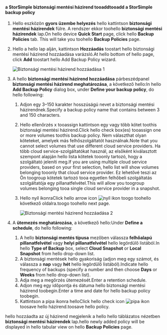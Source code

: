 <!--author=v-sharos last changed: 11/06/15-->

#### <a name="tooadd-a-storsimple-backup-policy"></a><span data-ttu-id="38a22-101">a StorSimple biztonsági mentési házirend tooadd</span><span class="sxs-lookup"><span data-stu-id="38a22-101">tooadd a StorSimple backup policy</span></span>
1. <span data-ttu-id="38a22-102">Hello eszközön **gyors üzembe helyezés** hello kattintson **biztonsági mentési házirendek** fülre. A rendszer ekkor toohello **biztonsági mentési házirendek** lap.</span><span class="sxs-lookup"><span data-stu-id="38a22-102">On hello device **Quick Start** page, click hello **Backup Policies** tab. This will take you toohello **Backup Policies** page.</span></span>
2. <span data-ttu-id="38a22-103">Hello a hello lap alján, kattintson **Hozzáadás** toostart hello biztonsági mentési házirend hozzáadása varázsló.</span><span class="sxs-lookup"><span data-stu-id="38a22-103">At hello bottom of hello page, click **Add** toostart hello Add Backup Policy wizard.</span></span>
   
    ![Biztonsági mentési házirend hozzáadása 1](./media/storsimple-add-backup-policy-u2/AddBackupPolicy1.png)
3. <span data-ttu-id="38a22-105">A hello **biztonsági mentési házirend hozzáadása** párbeszédpanel **biztonsági mentési házirend meghatározása**, a következő hello:</span><span class="sxs-lookup"><span data-stu-id="38a22-105">In hello **Add Backup Policy** dialog box, under **Define your backup policy**, do hello following:</span></span>
   
   1. <span data-ttu-id="38a22-106">Adjon egy 3–150 karakter hosszúságú nevet a biztonsági mentési házirendnek.</span><span class="sxs-lookup"><span data-stu-id="38a22-106">Specify a backup policy name that contains between 3 and 150 characters.</span></span>
   2. <span data-ttu-id="38a22-107">Hello ellenőrzés x tooassign kattintson egy vagy több kötet toothis biztonsági mentési házirend.</span><span class="sxs-lookup"><span data-stu-id="38a22-107">Click hello check box(es) tooassign one or more volumes toothis backup policy.</span></span> <span data-ttu-id="38a22-108">Nem választhat olyan köteteket, amelyek más felhőszolgáltatót használnak.</span><span class="sxs-lookup"><span data-stu-id="38a22-108">Note that you cannot select volumes that use different cloud service providers.</span></span> <span data-ttu-id="38a22-109">Ha több cloud service-szolgáltatókat használ, az elsőként kiválasztott szempont alapján hello lista kötetek tooonly tartozó, hogy a szolgáltató jeleníti meg.</span><span class="sxs-lookup"><span data-stu-id="38a22-109">If you are using multiple cloud service providers, based on your first selection, hello list will show volumes belonging tooonly that cloud service provider.</span></span> <span data-ttu-id="38a22-110">Ez lehetővé teszi az Ön toogroup kötetek tartozó tooa egyetlen felhőbeli szolgáltatás szolgáltatója egy pillanatfelvétel.</span><span class="sxs-lookup"><span data-stu-id="38a22-110">This will allow you toogroup volumes belonging tooa single cloud service provider in a snapshot.</span></span>
   3. <span data-ttu-id="38a22-111">Hello nyíl ikonra</span><span class="sxs-lookup"><span data-stu-id="38a22-111">Click hello arrow icon</span></span> ![nyíl ikon](./media/storsimple-add-backup-policy-u2/HCS_ArrowIcon-include.png) <span data-ttu-id="38a22-113">toogo toohello következő oldalra.</span><span class="sxs-lookup"><span data-stu-id="38a22-113">toogo toohello next page.</span></span>
      
      ![Biztonsági mentési házirend hozzáadása 2](./media/storsimple-add-backup-policy-u2/AddBackupPolicy2.png)
4. <span data-ttu-id="38a22-115">A **ütemezés meghatározása**, a következő hello:</span><span class="sxs-lookup"><span data-stu-id="38a22-115">Under **Define a schedule**, do hello following:</span></span>
   
   1. <span data-ttu-id="38a22-116">A hello **biztonsági mentés típusa** mezőben válassza **felhőalapú pillanatfelvétel** vagy **helyi pillanatfelvétel** hello legördülő listából.</span><span class="sxs-lookup"><span data-stu-id="38a22-116">In hello **Type of Backup** box, select **Cloud Snapshot** or **Local Snapshot** from hello drop-down list.</span></span>
   2. <span data-ttu-id="38a22-117">A biztonsági mentések hello gyakoriság (adjon meg egy számot, és válassza a **nap** vagy **hét** hello legördülő listából).</span><span class="sxs-lookup"><span data-stu-id="38a22-117">Indicate hello frequency of backups (specify a number and then choose **Days** or **Weeks** from hello drop-down list).</span></span>
   3. <span data-ttu-id="38a22-118">Adja meg a megőrzés ütemezését.</span><span class="sxs-lookup"><span data-stu-id="38a22-118">Enter a retention schedule.</span></span>
   4. <span data-ttu-id="38a22-119">Adjon meg egy időpontja és dátuma hello biztonsági mentési házirend toobegin.</span><span class="sxs-lookup"><span data-stu-id="38a22-119">Enter a time and date for hello backup policy toobegin.</span></span>  
   5. <span data-ttu-id="38a22-120">Kattintson a pipa ikonra hello</span><span class="sxs-lookup"><span data-stu-id="38a22-120">Click hello check icon</span></span> ![pipa ikon](./media/storsimple-add-backup-policy-u2/HCS_CheckIcon-include.png) <span data-ttu-id="38a22-122">toosave hello házirend.</span><span class="sxs-lookup"><span data-stu-id="38a22-122">toosave hello policy.</span></span>

<span data-ttu-id="38a22-123">hello hozzáadta az új házirend megjelenik a hello hello táblázatos nézetben **biztonsági mentési házirendek** lap.</span><span class="sxs-lookup"><span data-stu-id="38a22-123">hello newly added policy will be displayed in hello tabular view on hello **Backup Policies** page.</span></span>

